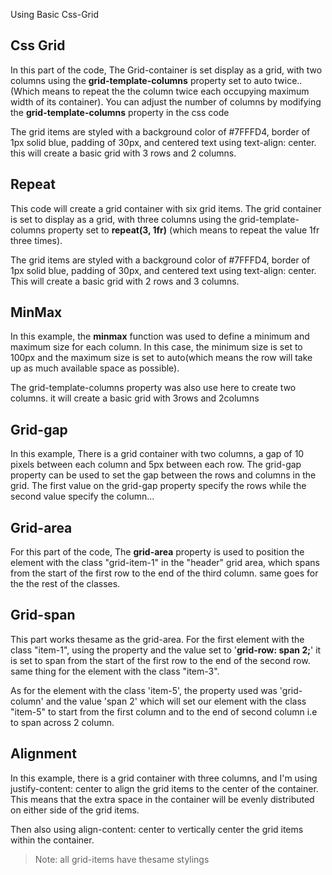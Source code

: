 Using Basic Css-Grid 

## Css Grid
In this part of the code, The Grid-container is set display as a grid, with two columns using the **grid-template-columns** property set to auto twice..(Which means to repeat the the column twice each occupying maximum width of its container).
You can adjust the number of columns by modifying the **grid-template-columns** property in the css code

The grid items are styled with a background color of #7FFFD4, border of 1px solid blue, padding of 30px, and centered text using text-align: center. this will create a basic grid with 3 rows and 2 columns.

## Repeat
This code will create a grid container with six grid items. The grid container is set to display as a grid, with three columns using the grid-template-columns property set to **repeat(3, 1fr)** (which means to repeat the value 1fr three times).

The grid items are styled with a background color of #7FFFD4, border of 1px solid blue, padding of 30px, and centered text using text-align: center. This will create a basic grid with 2 rows and 3 columns.

## MinMax
In this example, the **minmax** function was used to define a minimum and maximum size for each column. In this case, the minimum size is set to 100px and the maximum size is set to auto(which means the row will take up as much available space as possible).

The grid-template-columns property was also use here to create two columns. it will create a basic grid with 3rows and 2columns

## Grid-gap
In this example, There is a grid container with two columns, a gap of 10 pixels between each column and 5px between each row. The grid-gap property can be used to set the gap between the rows and columns in the grid.
The first value on the grid-gap property specify the rows while the second value specify the column...

## Grid-area
For this part of the code, The **grid-area** property is used to position the element with the class "grid-item-1" in the "header" grid area, which spans from the start of the first row to the end of the third column. same goes for the the rest of the classes.

## Grid-span
This part works thesame as the grid-area. For the first element with the class "item-1", using the property and the value set to '**grid-row: span 2;**' it is set to span from the start of the first row to the end of the second row. same thing for the element with the class "item-3".

As for the element with the class 'item-5', the property used was 'grid-column' and the value 'span 2' which will set our element with the class "item-5" to start from the first column and to the end of second column i.e to span across 2 column.

## Alignment
In this example, there is a grid container with three columns, and I'm using justify-content: center to align the grid items to the center of the container. This means that the extra space in the container will be evenly distributed on either side of the grid items.

Then also using align-content: center to vertically center the grid items within the container.

 
> Note: all grid-items have thesame stylings
